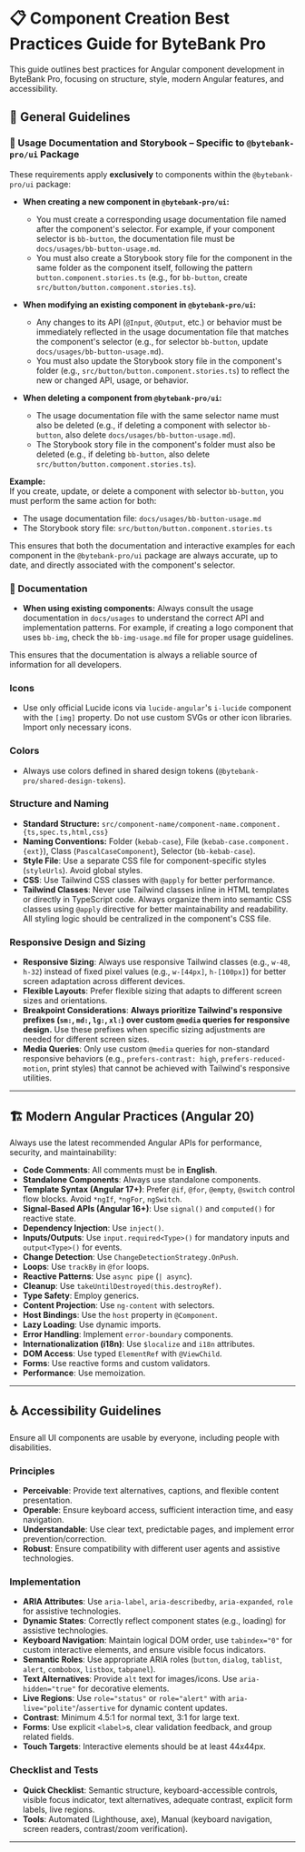 # 📋 Component Creation Best Practices Guide for ByteBank Pro

This guide outlines best practices for Angular component development in ByteBank Pro, focusing on structure, style, modern Angular features, and accessibility.

## 🎨 General Guidelines

### 📝 Usage Documentation and Storybook – Specific to `@bytebank-pro/ui` Package

These requirements apply **exclusively** to components within the `@bytebank-pro/ui` package:

- **When creating a new component in `@bytebank-pro/ui`:**

  - You must create a corresponding usage documentation file named after the component's selector. For example, if your component selector is `bb-button`, the documentation file must be `docs/usages/bb-button-usage.md`.
  - You must also create a Storybook story file for the component in the same folder as the component itself, following the pattern `button.component.stories.ts` (e.g., for `bb-button`, create `src/button/button.component.stories.ts`).

- **When modifying an existing component in `@bytebank-pro/ui`:**

  - Any changes to its API (`@Input`, `@Output`, etc.) or behavior must be immediately reflected in the usage documentation file that matches the component's selector (e.g., for selector `bb-button`, update `docs/usages/bb-button-usage.md`).
  - You must also update the Storybook story file in the component's folder (e.g., `src/button/button.component.stories.ts`) to reflect the new or changed API, usage, or behavior.

- **When deleting a component from `@bytebank-pro/ui`:**
  - The usage documentation file with the same selector name must also be deleted (e.g., if deleting a component with selector `bb-button`, also delete `docs/usages/bb-button-usage.md`).
  - The Storybook story file in the component's folder must also be deleted (e.g., if deleting `bb-button`, also delete `src/button/button.component.stories.ts`).

**Example:**  
If you create, update, or delete a component with selector `bb-button`, you must perform the same action for both:

- The usage documentation file: `docs/usages/bb-button-usage.md`
- The Storybook story file: `src/button/button.component.stories.ts`

This ensures that both the documentation and interactive examples for each component in the `@bytebank-pro/ui` package are always accurate, up to date, and directly associated with the component's selector.

### 📝 Documentation

- **When using existing components:** Always consult the usage documentation in `docs/usages` to understand the correct API and implementation patterns. For example, if creating a logo component that uses `bb-img`, check the `bb-img-usage.md` file for proper usage guidelines.

This ensures that the documentation is always a reliable source of information for all developers.

### Icons

- Use only official Lucide icons via `lucide-angular`'s `i-lucide` component with the `[img]` property. Do not use custom SVGs or other icon libraries. Import only necessary icons.

### Colors

- Always use colors defined in shared design tokens (`@bytebank-pro/shared-design-tokens`).

### Structure and Naming

- **Standard Structure:** `src/component-name/component-name.component.{ts,spec.ts,html,css}`
- **Naming Conventions:** Folder (`kebab-case`), File (`kebab-case.component.{ext}`), Class (`PascalCaseComponent`), Selector (`bb-kebab-case`).
- **Style File**: Use a separate CSS file for component-specific styles (`styleUrls`). Avoid global styles.
- **CSS**: Use Tailwind CSS classes with `@apply` for better performance.
- **Tailwind Classes**: Never use Tailwind classes inline in HTML templates or directly in TypeScript code. Always organize them into semantic CSS classes using `@apply` directive for better maintainability and readability. All styling logic should be centralized in the component's CSS file.

### Responsive Design and Sizing

- **Responsive Sizing**: Always use responsive Tailwind classes (e.g., `w-48`, `h-32`) instead of fixed pixel values (e.g., `w-[44px]`, `h-[100px]`) for better screen adaptation across different devices.
- **Flexible Layouts**: Prefer flexible sizing that adapts to different screen sizes and orientations.
- **Breakpoint Considerations**: **Always prioritize Tailwind's responsive prefixes (`sm:`, `md:`, `lg:`, `xl:`) over custom `@media` queries for responsive design.** Use these prefixes when specific sizing adjustments are needed for different screen sizes.
- **Media Queries**: Only use custom `@media` queries for non-standard responsive behaviors (e.g., `prefers-contrast: high`, `prefers-reduced-motion`, print styles) that cannot be achieved with Tailwind's responsive utilities.

---

## 🏗️ Modern Angular Practices (Angular 20)

Always use the latest recommended Angular APIs for performance, security, and maintainability:

- **Code Comments**: All comments must be in **English**.
- **Standalone Components**: Always use standalone components.
- **Template Syntax (Angular 17+)**: Prefer `@if`, `@for`, `@empty`, `@switch` control flow blocks. Avoid `*ngIf`, `*ngFor`, `ngSwitch`.
- **Signal-Based APIs (Angular 16+)**: Use `signal()` and `computed()` for reactive state.
- **Dependency Injection**: Use `inject()`.
- **Inputs/Outputs**: Use `input.required<Type>()` for mandatory inputs and `output<Type>()` for events.
- **Change Detection**: Use `ChangeDetectionStrategy.OnPush`.
- **Loops**: Use `trackBy` in `@for` loops.
- **Reactive Patterns**: Use `async pipe` (`| async`).
- **Cleanup**: Use `takeUntilDestroyed(this.destroyRef)`.
- **Type Safety**: Employ generics.
- **Content Projection**: Use `ng-content` with selectors.
- **Host Bindings**: Use the `host` property in `@Component`.
- **Lazy Loading**: Use dynamic imports.
- **Error Handling**: Implement `error-boundary` components.
- **Internationalization (i18n)**: Use `$localize` and `i18n` attributes.
- **DOM Access**: Use typed `ElementRef` with `@ViewChild`.
- **Forms**: Use reactive forms and custom validators.
- **Performance**: Use memoization.

---

## ♿ Accessibility Guidelines

Ensure all UI components are usable by everyone, including people with disabilities.

### Principles

- **Perceivable**: Provide text alternatives, captions, and flexible content presentation.
- **Operable**: Ensure keyboard access, sufficient interaction time, and easy navigation.
- **Understandable**: Use clear text, predictable pages, and implement error prevention/correction.
- **Robust**: Ensure compatibility with different user agents and assistive technologies.

### Implementation

- **ARIA Attributes**: Use `aria-label`, `aria-describedby`, `aria-expanded`, `role` for assistive technologies.
- **Dynamic States**: Correctly reflect component states (e.g., loading) for assistive technologies.
- **Keyboard Navigation**: Maintain logical DOM order, use `tabindex="0"` for custom interactive elements, and ensure visible focus indicators.
- **Semantic Roles**: Use appropriate ARIA roles (`button`, `dialog`, `tablist`, `alert`, `combobox`, `listbox`, `tabpanel`).
- **Text Alternatives**: Provide `alt` text for images/icons. Use `aria-hidden="true"` for decorative elements.
- **Live Regions**: Use `role="status"` or `role="alert"` with `aria-live="polite"`/`assertive` for dynamic content updates.
- **Contrast**: Minimum 4.5:1 for normal text, 3:1 for large text.
- **Forms**: Use explicit `<label>`s, clear validation feedback, and group related fields.
- **Touch Targets**: Interactive elements should be at least 44x44px.

### Checklist and Tests

- **Quick Checklist**: Semantic structure, keyboard-accessible controls, visible focus indicator, text alternatives, adequate contrast, explicit form labels, live regions.
- **Tools**: Automated (Lighthouse, axe), Manual (keyboard navigation, screen readers, contrast/zoom verification).

---
